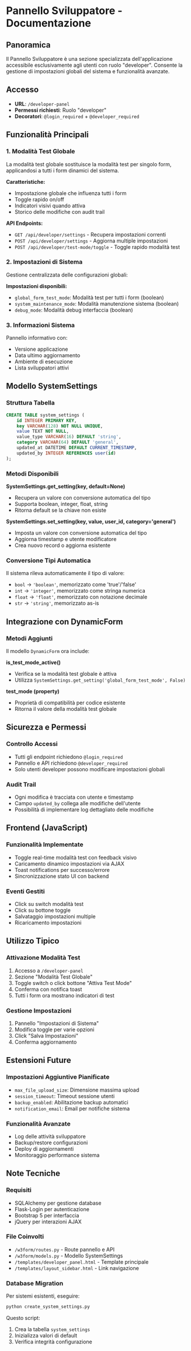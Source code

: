 # Pannello Sviluppatore - Documentazione

## Panoramica
Il Pannello Sviluppatore è una sezione specializzata dell'applicazione accessibile esclusivamente agli utenti con ruolo "developer". Consente la gestione di impostazioni globali del sistema e funzionalità avanzate.

## Accesso
- **URL**: `/developer-panel`
- **Permessi richiesti**: Ruolo "developer"
- **Decoratori**: `@login_required` + `@developer_required`

## Funzionalità Principali

### 1. Modalità Test Globale
La modalità test globale sostituisce la modalità test per singolo form, applicandosi a tutti i form dinamici del sistema.

**Caratteristiche:**
- Impostazione globale che influenza tutti i form
- Toggle rapido on/off
- Indicatori visivi quando attiva
- Storico delle modifiche con audit trail

**API Endpoints:**
- `GET /api/developer/settings` - Recupera impostazioni correnti
- `POST /api/developer/settings` - Aggiorna multiple impostazioni
- `POST /api/developer/test-mode/toggle` - Toggle rapido modalità test

### 2. Impostazioni di Sistema
Gestione centralizzata delle configurazioni globali:

**Impostazioni disponibili:**
- `global_form_test_mode`: Modalità test per tutti i form (boolean)
- `system_maintenance_mode`: Modalità manutenzione sistema (boolean)
- `debug_mode`: Modalità debug interfaccia (boolean)

### 3. Informazioni Sistema
Pannello informativo con:
- Versione applicazione
- Data ultimo aggiornamento
- Ambiente di esecuzione
- Lista sviluppatori attivi

## Modello SystemSettings

### Struttura Tabella
```sql
CREATE TABLE system_settings (
    id INTEGER PRIMARY KEY,
    key VARCHAR(128) NOT NULL UNIQUE,
    value TEXT NOT NULL,
    value_type VARCHAR(16) DEFAULT 'string',
    category VARCHAR(64) DEFAULT 'general',
    updated_at DATETIME DEFAULT CURRENT_TIMESTAMP,
    updated_by INTEGER REFERENCES user(id)
);
```

### Metodi Disponibili

**SystemSettings.get_setting(key, default=None)**
- Recupera un valore con conversione automatica del tipo
- Supporta boolean, integer, float, string
- Ritorna default se la chiave non esiste

**SystemSettings.set_setting(key, value, user_id, category='general')**
- Imposta un valore con conversione automatica del tipo
- Aggiorna timestamp e utente modificatore
- Crea nuovo record o aggiorna esistente

### Conversione Tipi Automatica
Il sistema rileva automaticamente il tipo di valore:
- `bool` → `'boolean'`, memorizzato come 'true'/'false'
- `int` → `'integer'`, memorizzato come stringa numerica
- `float` → `'float'`, memorizzato con notazione decimale
- `str` → `'string'`, memorizzato as-is

## Integrazione con DynamicForm

### Metodi Aggiunti
Il modello `DynamicForm` ora include:

**is_test_mode_active()** 
- Verifica se la modalità test globale è attiva
- Utilizza `SystemSettings.get_setting('global_form_test_mode', False)`

**test_mode (property)**
- Proprietà di compatibilità per codice esistente
- Ritorna il valore della modalità test globale

## Sicurezza e Permessi

### Controllo Accessi
- Tutti gli endpoint richiedono `@login_required`
- Pannello e API richiedono `@developer_required`
- Solo utenti developer possono modificare impostazioni globali

### Audit Trail
- Ogni modifica è tracciata con utente e timestamp
- Campo `updated_by` collega alle modifiche dell'utente
- Possibilità di implementare log dettagliato delle modifiche

## Frontend (JavaScript)

### Funzionalità Implementate
- Toggle real-time modalità test con feedback visivo
- Caricamento dinamico impostazioni via AJAX
- Toast notifications per successo/errore
- Sincronizzazione stato UI con backend

### Eventi Gestiti
- Click su switch modalità test
- Click su bottone toggle
- Salvataggio impostazioni multiple
- Ricaricamento impostazioni

## Utilizzo Tipico

### Attivazione Modalità Test
1. Accesso a `/developer-panel`
2. Sezione "Modalità Test Globale"
3. Toggle switch o click bottone "Attiva Test Mode"
4. Conferma con notifica toast
5. Tutti i form ora mostrano indicatori di test

### Gestione Impostazioni
1. Pannello "Impostazioni di Sistema"
2. Modifica toggle per varie opzioni
3. Click "Salva Impostazioni"
4. Conferma aggiornamento

## Estensioni Future

### Impostazioni Aggiuntive Pianificate
- `max_file_upload_size`: Dimensione massima upload
- `session_timeout`: Timeout sessione utenti
- `backup_enabled`: Abilitazione backup automatici
- `notification_email`: Email per notifiche sistema

### Funzionalità Avanzate
- Log delle attività sviluppatore
- Backup/restore configurazioni
- Deploy di aggiornamenti
- Monitoraggio performance sistema

## Note Tecniche

### Requisiti
- SQLAlchemy per gestione database
- Flask-Login per autenticazione
- Bootstrap 5 per interfaccia
- jQuery per interazioni AJAX

### File Coinvolti
- `/w3form/routes.py` - Route pannello e API
- `/w3form/models.py` - Modello SystemSettings
- `/templates/developer_panel.html` - Template principale
- `/templates/layout_sidebar.html` - Link navigazione

### Database Migration
Per sistemi esistenti, eseguire:
```bash
python create_system_settings.py
```

Questo script:
1. Crea la tabella `system_settings`
2. Inizializza valori di default
3. Verifica integrità configurazione
